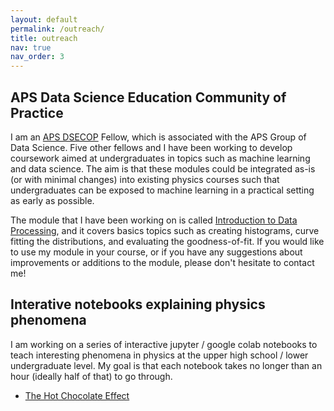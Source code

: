 ```yaml
---
layout: default
permalink: /outreach/
title: outreach
nav: true
nav_order: 3
---
```


## APS Data Science Education Community of Practice

I am an [APS DSECOP](https://dsecop.org/) Fellow, which is associated with the APS Group of Data Science. Five other fellows and I have been working to develop coursework aimed at undergraduates in topics such as machine learning and data science. The aim is that these modules could be integrated as-is (or with minimal changes) into existing physics courses such that undergraduates can be exposed to machine learning in a practical setting as early as possible.

The module that I have been working on is called [Introduction to Data Processing](https://github.com/GDS-Education-Community-of-Practice/DSECOP/tree/main/Intro_to_Data_Processing), and it covers basics topics such as creating histograms, curve fitting the distributions, and evaluating the goodness-of-fit. If you would like to use my module in your course, or if you have any suggestions about improvements or additions to the module, please don't hesitate to contact me!

## Interative notebooks explaining physics phenomena

I am working on a series of interactive jupyter / google colab notebooks to teach interesting phenomena in physics at the upper high school / lower undergraduate level. My goal is that each notebook takes no longer than an hour (ideally half of that) to go through.

- [The Hot Chocolate Effect](https://colab.research.google.com/drive/1LyZ6br5LUvOVFqZIbYjQr7v5XIx98w5a?usp=sharing)



